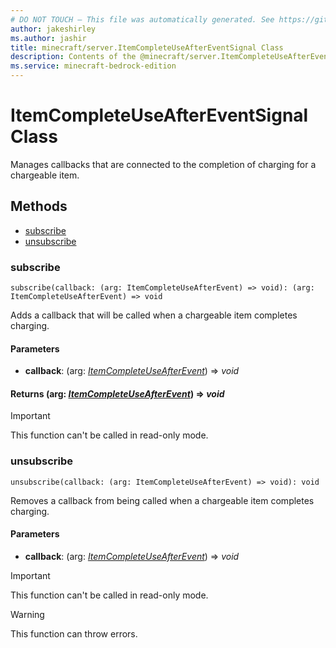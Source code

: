 ```yaml
---
# DO NOT TOUCH — This file was automatically generated. See https://github.com/mojang/minecraftapidocsgenerator to modify descriptions, examples, etc.
author: jakeshirley
ms.author: jashir
title: minecraft/server.ItemCompleteUseAfterEventSignal Class
description: Contents of the @minecraft/server.ItemCompleteUseAfterEventSignal class.
ms.service: minecraft-bedrock-edition
---
```

# ItemCompleteUseAfterEventSignal Class

Manages callbacks that are connected to the completion of charging for a chargeable item.

## Methods
- [subscribe](#subscribe)
- [unsubscribe](#unsubscribe)

### **subscribe**
`
subscribe(callback: (arg: ItemCompleteUseAfterEvent) => void): (arg: ItemCompleteUseAfterEvent) => void
`

Adds a callback that will be called when a chargeable item completes charging.

#### **Parameters**
- **callback**: (arg: [*ItemCompleteUseAfterEvent*](ItemCompleteUseAfterEvent.md)) => *void*

#### **Returns** (arg: [*ItemCompleteUseAfterEvent*](ItemCompleteUseAfterEvent.md)) => *void*

> [!IMPORTANT]
> This function can't be called in read-only mode.

### **unsubscribe**
`
unsubscribe(callback: (arg: ItemCompleteUseAfterEvent) => void): void
`

Removes a callback from being called when a chargeable item completes charging.

#### **Parameters**
- **callback**: (arg: [*ItemCompleteUseAfterEvent*](ItemCompleteUseAfterEvent.md)) => *void*

> [!IMPORTANT]
> This function can't be called in read-only mode.

> [!WARNING]
> This function can throw errors.
